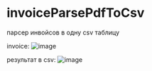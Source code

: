 # invoiceParsePdfToCsv

парсер инвойсов в одну csv таблицу

invoice:
![image](https://github.com/AnyaChickenMcnuggets/invoiceParsePdfToCsv/assets/44460590/af792067-3cd0-4aa3-aa93-9c5430c4c0d7)

результат в csv:
![image](https://github.com/AnyaChickenMcnuggets/invoiceParsePdfToCsv/assets/44460590/79ee7285-198d-429b-be34-ffa8b0393482)

